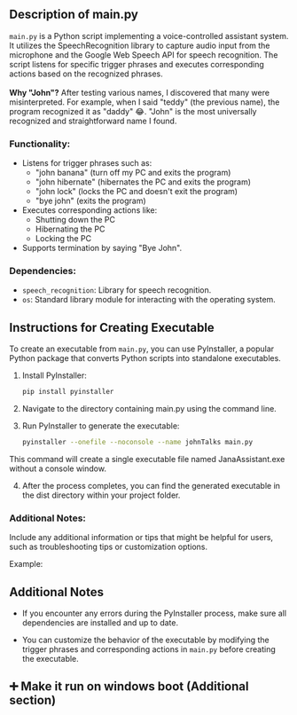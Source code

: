 ## Description of main.py

`main.py` is a Python script implementing a voice-controlled assistant system. It utilizes the SpeechRecognition library to capture audio input from the microphone and the Google Web Speech API for speech recognition. The script listens for specific trigger phrases and executes corresponding actions based on the recognized phrases.<br><br>
**Why "John"?** After testing various names, I discovered that many were misinterpreted. For example, when I said "teddy" (the previous name), the program recognized it as "daddy" 😂. "John" is the most universally recognized and straightforward name I found.

### Functionality:
- Listens for trigger phrases such as:
  - "john banana" (turn off my PC and exits the program)
  - "john hibernate" (hibernates the PC and exits the program)
  - "john lock" (locks the PC and doesn't exit the program)
  - "bye john" (exits the program)
- Executes corresponding actions like:
  - Shutting down the PC
  - Hibernating the PC
  - Locking the PC
- Supports termination by saying "Bye John".

### Dependencies:
- `speech_recognition`: Library for speech recognition.
- `os`: Standard library module for interacting with the operating system.



## Instructions for Creating Executable

To create an executable from `main.py`, you can use PyInstaller, a popular Python package that converts Python scripts into standalone executables.

1. Install PyInstaller:
   ```bash
   pip install pyinstaller
   ```

2. Navigate to the directory containing main.py using the command line.

3. Run PyInstaller to generate the executable:
    ```bash
    pyinstaller --onefile --noconsole --name johnTalks main.py
    ```
This command will create a single executable file named JanaAssistant.exe without a console window.

4. After the process completes, you can find the generated executable in the dist directory within your project folder.

### Additional Notes:
Include any additional information or tips that might be helpful for users, such as troubleshooting tips or customization options.

Example:
## Additional Notes

- If you encounter any errors during the PyInstaller process, make sure all dependencies are installed and up to date.

- You can customize the behavior of the executable by modifying the trigger phrases and corresponding actions in `main.py` before creating the executable.


## ➕ Make it run on windows boot (Additional section)


